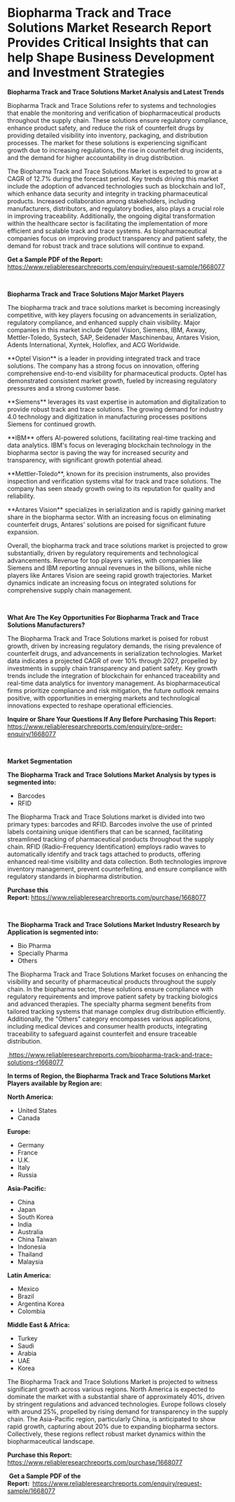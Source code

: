<p><h1>Biopharma Track and Trace Solutions Market Research Report Provides Critical Insights that can help Shape Business Development and Investment Strategies</h1></p><p><strong>Biopharma Track and Trace Solutions Market Analysis and Latest Trends</strong></p>
<p><p>Biopharma Track and Trace Solutions refer to systems and technologies that enable the monitoring and verification of biopharmaceutical products throughout the supply chain. These solutions ensure regulatory compliance, enhance product safety, and reduce the risk of counterfeit drugs by providing detailed visibility into inventory, packaging, and distribution processes. The market for these solutions is experiencing significant growth due to increasing regulations, the rise in counterfeit drug incidents, and the demand for higher accountability in drug distribution.</p><p>The Biopharma Track and Trace Solutions Market is expected to grow at a CAGR of 12.7% during the forecast period. Key trends driving this market include the adoption of advanced technologies such as blockchain and IoT, which enhance data security and integrity in tracking pharmaceutical products. Increased collaboration among stakeholders, including manufacturers, distributors, and regulatory bodies, also plays a crucial role in improving traceability. Additionally, the ongoing digital transformation within the healthcare sector is facilitating the implementation of more efficient and scalable track and trace systems. As biopharmaceutical companies focus on improving product transparency and patient safety, the demand for robust track and trace solutions will continue to expand.</p></p>
<p><strong>Get a Sample PDF of the Report:&nbsp;</strong> <a href="https://www.reliableresearchreports.com/enquiry/request-sample/1668077?utm_campaign=38&utm_medium=2&utm_source=Github&utm_content=ia&utm_term=19042025&utm_id=biopharma-track-and-trace-solutions">https://www.reliableresearchreports.com/enquiry/request-sample/1668077</a></p>
<p>&nbsp;</p>
<p><strong>Biopharma Track and Trace Solutions Major Market Players</strong></p>
<p><p>The biopharma track and trace solutions market is becoming increasingly competitive, with key players focusing on advancements in serialization, regulatory compliance, and enhanced supply chain visibility. Major companies in this market include Optel Vision, Siemens, IBM, Axway, Mettler-Toledo, Systech, SAP, Seidenader Maschinenbau, Antares Vision, Adents International, Xyntek, Holoflex, and ACG Worldwide.</p><p>**Optel Vision** is a leader in providing integrated track and trace solutions. The company has a strong focus on innovation, offering comprehensive end-to-end visibility for pharmaceutical products. Optel has demonstrated consistent market growth, fueled by increasing regulatory pressures and a strong customer base.</p><p>**Siemens** leverages its vast expertise in automation and digitalization to provide robust track and trace solutions. The growing demand for industry 4.0 technology and digitization in manufacturing processes positions Siemens for continued growth. </p><p>**IBM** offers AI-powered solutions, facilitating real-time tracking and data analytics. IBM's focus on leveraging blockchain technology in the biopharma sector is paving the way for increased security and transparency, with significant growth potential ahead.</p><p>**Mettler-Toledo**, known for its precision instruments, also provides inspection and verification systems vital for track and trace solutions. The company has seen steady growth owing to its reputation for quality and reliability.</p><p>**Antares Vision** specializes in serialization and is rapidly gaining market share in the biopharma sector. With an increasing focus on eliminating counterfeit drugs, Antares' solutions are poised for significant future expansion.</p><p>Overall, the biopharma track and trace solutions market is projected to grow substantially, driven by regulatory requirements and technological advancements. Revenue for top players varies, with companies like Siemens and IBM reporting annual revenues in the billions, while niche players like Antares Vision are seeing rapid growth trajectories. Market dynamics indicate an increasing focus on integrated solutions for comprehensive supply chain management.</p></p>
<p>&nbsp;</p>
<p><strong>What Are The Key Opportunities For Biopharma Track and Trace Solutions Manufacturers?</strong></p>
<p><p>The Biopharma Track and Trace Solutions market is poised for robust growth, driven by increasing regulatory demands, the rising prevalence of counterfeit drugs, and advancements in serialization technologies. Market data indicates a projected CAGR of over 10% through 2027, propelled by investments in supply chain transparency and patient safety. Key growth trends include the integration of blockchain for enhanced traceability and real-time data analytics for inventory management. As biopharmaceutical firms prioritize compliance and risk mitigation, the future outlook remains positive, with opportunities in emerging markets and technological innovations expected to reshape operational efficiencies.</p></p>
<p><strong>Inquire or Share Your Questions If Any Before Purchasing This Report:</strong> <a href="https://www.reliableresearchreports.com/enquiry/pre-order-enquiry/1668077?utm_campaign=38&utm_medium=2&utm_source=Github&utm_content=ia&utm_term=19042025&utm_id=biopharma-track-and-trace-solutions">https://www.reliableresearchreports.com/enquiry/pre-order-enquiry/1668077</a></p>
<p>&nbsp;</p>
<p><strong>Market Segmentation</strong></p>
<p><strong>The Biopharma Track and Trace Solutions Market Analysis by types is segmented into:</strong></p>
<p><ul><li>Barcodes</li><li>RFID</li></ul></p>
<p><p>The Biopharma Track and Trace Solutions market is divided into two primary types: barcodes and RFID. Barcodes involve the use of printed labels containing unique identifiers that can be scanned, facilitating streamlined tracking of pharmaceutical products throughout the supply chain. RFID (Radio-Frequency Identification) employs radio waves to automatically identify and track tags attached to products, offering enhanced real-time visibility and data collection. Both technologies improve inventory management, prevent counterfeiting, and ensure compliance with regulatory standards in biopharma distribution.</p></p>
<p><strong>Purchase this Report:&nbsp;</strong><a href="https://www.reliableresearchreports.com/purchase/1668077?utm_campaign=38&utm_medium=2&utm_source=Github&utm_content=ia&utm_term=19042025&utm_id=biopharma-track-and-trace-solutions">https://www.reliableresearchreports.com/purchase/1668077</a></p>
<p>&nbsp;</p>
<p><strong>The Biopharma Track and Trace Solutions Market Industry Research by Application is segmented into:</strong></p>
<p><ul><li>Bio Pharma</li><li>Specially Pharma</li><li>Others</li></ul></p>
<p><p>The Biopharma Track and Trace Solutions Market focuses on enhancing the visibility and security of pharmaceutical products throughout the supply chain. In the biopharma sector, these solutions ensure compliance with regulatory requirements and improve patient safety by tracking biologics and advanced therapies. The specialty pharma segment benefits from tailored tracking systems that manage complex drug distribution efficiently. Additionally, the "Others" category encompasses various applications, including medical devices and consumer health products, integrating traceability to safeguard against counterfeit and ensure traceable distribution.</p></p>
<p><a href="https://www.reliableresearchreports.com/biopharma-track-and-trace-solutions-r1668077?utm_campaign=38&utm_medium=2&utm_source=Github&utm_content=ia&utm_term=19042025&utm_id=biopharma-track-and-trace-solutions">&nbsp;https://www.reliableresearchreports.com/biopharma-track-and-trace-solutions-r1668077</a></p>
<p><strong>In terms of Region, the Biopharma Track and Trace Solutions Market Players available by Region are:</strong></p>
<p>
    <p> <strong> North America: </strong>
        <ul>
            <li>United States</li>
            <li>Canada</li>
        </ul>
        </p> 
    <p> <strong> Europe: </strong>
        <ul>
            <li>Germany</li>
            <li>France</li>
            <li>U.K.</li>
            <li>Italy</li>
            <li>Russia</li>
        </ul>
        </p> 
    <p> <strong> Asia-Pacific: </strong>
        <ul>
            <li>China</li>
            <li>Japan</li>
            <li>South Korea</li>
            <li>India</li>
            <li>Australia</li>
            <li>China Taiwan</li>
            <li>Indonesia</li>
            <li>Thailand</li>
            <li>Malaysia</li>
        </ul>
        </p> 
    <p> <strong> Latin America: </strong>
        <ul>
            <li>Mexico</li>
            <li>Brazil</li>
            <li>Argentina Korea</li>
            <li>Colombia</li>
        </ul>
        </p> 
    <p> <strong> Middle East & Africa: </strong>
        <ul>
            <li>Turkey</li>
            <li>Saudi</li>
            <li>Arabia</li>
            <li>UAE</li>
            <li>Korea</li>
        </ul>
    </p>
    </p>
<p><p>The Biopharma Track and Trace Solutions Market is projected to witness significant growth across various regions. North America is expected to dominate the market with a substantial share of approximately 40%, driven by stringent regulations and advanced technologies. Europe follows closely with around 25%, propelled by rising demand for transparency in the supply chain. The Asia-Pacific region, particularly China, is anticipated to show rapid growth, capturing about 20% due to expanding biopharma sectors. Collectively, these regions reflect robust market dynamics within the biopharmaceutical landscape.</p></p>
<p><strong>Purchase this Report: </strong><a href="https://www.reliableresearchreports.com/purchase/1668077?utm_campaign=38&utm_medium=2&utm_source=Github&utm_content=ia&utm_term=19042025&utm_id=biopharma-track-and-trace-solutions">https://www.reliableresearchreports.com/purchase/1668077</a></p>
<p>&nbsp;<strong>Get a Sample PDF of the Report:&nbsp;&nbsp;</strong><a href="https://www.reliableresearchreports.com/enquiry/request-sample/1668077?utm_campaign=38&utm_medium=2&utm_source=Github&utm_content=ia&utm_term=19042025&utm_id=biopharma-track-and-trace-solutions">https://www.reliableresearchreports.com/enquiry/request-sample/1668077</a></p>
<p><strong></strong></p>
<p><p></p><p></p><p></p></p>